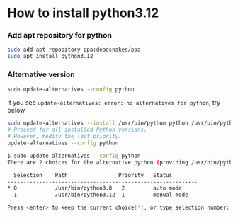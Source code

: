 # How to install python3.12


### Add apt repository for python
```bash
sudo add-apt-repository ppa:deadsnakes/ppa
sudo apt install python3.12
```

### Alternative version
```bash
sudo update-alternatives --config python
```

if you see `update-alternatives: error: no alternatives for python`, try below

```bash
sudo update-alternatives --install /usr/bin/python python /usr/bin/python3.12 1
# Proceed for all installed Python versions.
# However, modify the last priority.
update-alternatives --config python
```

```bash
$ sudo update-alternatives --config python
There are 2 choices for the alternative python (providing /usr/bin/python).

  Selection    Path                Priority   Status
------------------------------------------------------------
* 0            /usr/bin/python3.8   2         auto mode
  1            /usr/bin/python3.12  1         manual mode

Press <enter> to keep the current choice[*], or type selection number: 1
```
